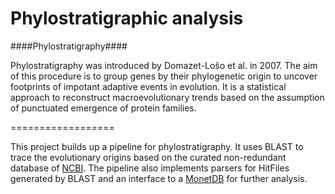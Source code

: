 Phylostratigraphic analysis
=================

####Phylostratigraphy####

Phylostratigraphy was introduced by Domazet-Lo&scaron;o et al. in 2007. The aim of this procedure is to group genes by their phylogenetic origin to uncover footprints of impotant adaptive events in evolution.
It is a statistical approach to reconstruct macroevolutionary trends based on the assumption of punctuated emergence of protein families.

==================

This project builds up a pipeline for phylostratigraphy. It uses BLAST to trace the evolutionary origins based on the curated  non-redundant database of <a href="http://www.ncbi.nlm.nih.gov/">NCBI</a>. The pipeline also implements parsers for HitFiles generated by BLAST and an interface to a <a href="http://www.monetdb.com/">MonetDB</a> for further analysis.

